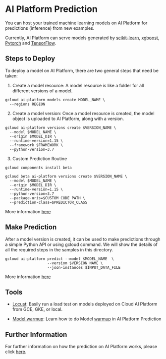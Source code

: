 # AI Platform Prediction

You can host your trained machine learning models on AI Platform for predictions (inference) from new examples.

Currently, AI Platform can serve models generated by [scikit-learn](https://scikit-learn.org), [xgboost](https://xgboost.readthedocs.io/en/latest/), [Pytorch](https://pytorch.org/)
and [TensorFlow](https://www.tensorflow.org).

## Steps to Deploy

To deploy a model on AI Platform, there are two general steps that need be taken:

1. Create a model resource: A model resource is like a folder for all different versions of a model.

```
gcloud ai-platform models create MODEL_NAME \
  --regions REGION
```

2. Create a model version: Once a model resource is created, the model object is uploaded to AI Platform, 
along with a version. 

```
gcloud ai-platform versions create $VERSION_NAME \
  --model $MODEL_NAME \
  --origin $MODEL_DIR \
  --runtime-version=1.15 \
  --framework $FRAMEWORK \
  --python-version=3.7
```

3. Custom Prediction Routine

```
gcloud components install beta

gcloud beta ai-platform versions create $VERSION_NAME \
  --model $MODEL_NAME \
  --origin $MODEL_DIR \
  --runtime-version=1.15 \
  --python-version=3.7
  --package-uris=$CUSTOM_CODE_PATH \
  --prediction-class=$PREDICTOR_CLASS

```

More information [here](https://cloud.google.com/ai-platform/prediction/docs/deploying-models)

## Make Prediction

After a model version is created, it can be used to make predictions through a simple Python API or using gcloud command.
We will show the details of all the required steps in the samples in this directory.

```
gcloud ai-platform predict --model $MODEL_NAME  \
                   --version $VERSION_NAME \
                   --json-instances $INPUT_DATA_FILE
```

More information [here](https://cloud.google.com/ai-platform/prediction/docs/online-predict)

## Tools

- [Locust](tools/locust): Easily run a load test on models deployed on Cloud AI Platform from GCE, GKE, or local.

- [Model warmup](tools/model_warmup): Learn how to do Model [warmup](https://www.tensorflow.org/tfx/serving/saved_model_warmup) in AI Platform Prediction

## Further Information

For further information on how the prediction on AI Platform works, please click [here](https://cloud.google.com/ml-engine/docs/tensorflow/prediction-overview).
